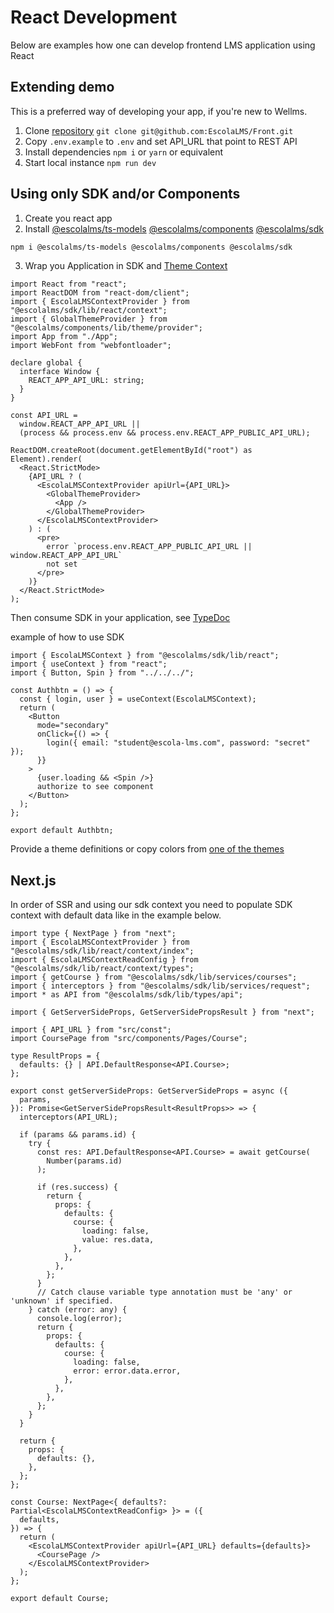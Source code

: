 # React Development

Below are examples how one can develop frontend LMS application using React

## Extending demo

This is a preferred way of developing your app, if you're new to Wellms.

1. Clone [repository](https://github.com/EscolaLMS/Front) `git clone git@github.com:EscolaLMS/Front.git`
2. Copy `.env.example` to `.env` and set API_URL that point to REST API
3. Install dependencies `npm i` or `yarn` or equivalent
4. Start local instance `npm run dev`

## Using only SDK and/or Components

1. Create you react app
2. Install [@escolalms/ts-models](https://www.npmjs.com/package/@escolalms/ts-models) [@escolalms/components](https://www.npmjs.com/package/@escolalms/components) [@escolalms/sdk](https://www.npmjs.com/package/@escolalms/sdk)

```bash
npm i @escolalms/ts-models @escolalms/components @escolalms/sdk
```

3. Wrap you Application in SDK and [Theme Context](https://styled-components.com/docs/advanced#theming)

```tsx
import React from "react";
import ReactDOM from "react-dom/client";
import { EscolaLMSContextProvider } from "@escolalms/sdk/lib/react/context";
import { GlobalThemeProvider } from "@escolalms/components/lib/theme/provider";
import App from "./App";
import WebFont from "webfontloader";

declare global {
  interface Window {
    REACT_APP_API_URL: string;
  }
}

const API_URL =
  window.REACT_APP_API_URL ||
  (process && process.env && process.env.REACT_APP_PUBLIC_API_URL);

ReactDOM.createRoot(document.getElementById("root") as Element).render(
  <React.StrictMode>
    {API_URL ? (
      <EscolaLMSContextProvider apiUrl={API_URL}>
        <GlobalThemeProvider>
          <App />
        </GlobalThemeProvider>
      </EscolaLMSContextProvider>
    ) : (
      <pre>
        error `process.env.REACT_APP_PUBLIC_API_URL || window.REACT_APP_API_URL`
        not set
      </pre>
    )}
  </React.StrictMode>
);
```

Then consume SDK in your application, see [TypeDoc](https://escolalms.github.io/sdk/index.html)

example of how to use SDK

```tsx
import { EscolaLMSContext } from "@escolalms/sdk/lib/react";
import { useContext } from "react";
import { Button, Spin } from "../../../";

const Authbtn = () => {
  const { login, user } = useContext(EscolaLMSContext);
  return (
    <Button
      mode="secondary"
      onClick={() => {
        login({ email: "student@escola-lms.com", password: "secret" });
      }}
    >
      {user.loading && <Spin />}
      authorize to see component
    </Button>
  );
};

export default Authbtn;
```

Provide a theme definitions or copy colors from [one of the themes](https://github.com/EscolaLMS/Components/tree/main/src/theme)

## Next.js

In order of SSR and using our sdk context you need to populate SDK context with default data like in the example below.

```tsx
import type { NextPage } from "next";
import { EscolaLMSContextProvider } from "@escolalms/sdk/lib/react/context/index";
import { EscolaLMSContextReadConfig } from "@escolalms/sdk/lib/react/context/types";
import { getCourse } from "@escolalms/sdk/lib/services/courses";
import { interceptors } from "@escolalms/sdk/lib/services/request";
import * as API from "@escolalms/sdk/lib/types/api";

import { GetServerSideProps, GetServerSidePropsResult } from "next";

import { API_URL } from "src/const";
import CoursePage from "src/components/Pages/Course";

type ResultProps = {
  defaults: {} | API.DefaultResponse<API.Course>;
};

export const getServerSideProps: GetServerSideProps = async ({
  params,
}): Promise<GetServerSidePropsResult<ResultProps>> => {
  interceptors(API_URL);

  if (params && params.id) {
    try {
      const res: API.DefaultResponse<API.Course> = await getCourse(
        Number(params.id)
      );

      if (res.success) {
        return {
          props: {
            defaults: {
              course: {
                loading: false,
                value: res.data,
              },
            },
          },
        };
      }
      // Catch clause variable type annotation must be 'any' or 'unknown' if specified.
    } catch (error: any) {
      console.log(error);
      return {
        props: {
          defaults: {
            course: {
              loading: false,
              error: error.data.error,
            },
          },
        },
      };
    }
  }

  return {
    props: {
      defaults: {},
    },
  };
};

const Course: NextPage<{ defaults?: Partial<EscolaLMSContextReadConfig> }> = ({
  defaults,
}) => {
  return (
    <EscolaLMSContextProvider apiUrl={API_URL} defaults={defaults}>
      <CoursePage />
    </EscolaLMSContextProvider>
  );
};

export default Course;
```
